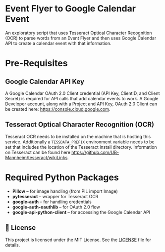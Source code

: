 # Event Flyer to Google Calendar Event
An exploratory script that uses Tesseract Optical Character Recognition (OCR) to parse words from an Event Flyer and then uses Google Calendar API to create a calendar event with that information.

# Pre-Requisites

## Google Calendar API Key
A Google Calendar OAuth 2.0 Client credential (API Key, ClientID, and Client Secret) is required for API calls that add calendar events to work. A Google Developer account, along with a Project and API Key, OAuth 2.0 Client can be created here: https://console.cloud.google.com.

## Tesseract Optical Character Recognition (OCR) 
Tesseract OCR needs to be installed on the machine that is hosting this service. Additionally a `TESSDATA_PREFIX` environment variable needs to be set that includes the location of the Tesseract install directory. Information on Tesseract can be found here https://github.com/UB-Mannheim/tesseract/wikiLinks.

# Required Python Packages

- **Pillow** – for image handling (from PIL import Image)
- **pytesseract** – wrapper for Tesseract OCR
- **google-auth** – for handling credentials
- **google-auth-oauthlib** – for OAuth 2.0 flow
- **google-api-python-client** – for accessing the Google Calendar API

## 📄 License

This project is licensed under the MIT License. See the [LICENSE](LICENSE) file for details.

